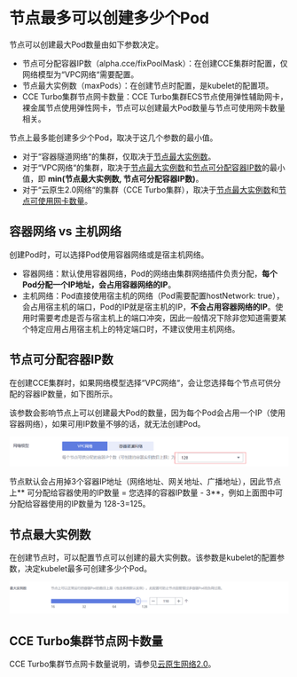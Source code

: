 # 节点最多可以创建多少个Pod<a name="cce_01_0348"></a>

节点可以创建最大Pod数量由如下参数决定。

-   节点可分配容器IP数（alpha.cce/fixPoolMask）：在创建CCE集群时配置，仅网络模型为“VPC网络“需要配置。
-   节点最大实例数（maxPods）：在创建节点时配置，是kubelet的配置项。
-   CCE Turbo集群节点网卡数量：CCE Turbo集群ECS节点使用弹性辅助网卡，裸金属节点使用弹性网卡，节点可以创建最大Pod数量与节点可使用网卡数量相关。

节点上最多能创建多少个Pod，取决于这几个参数的最小值。

-   对于“容器隧道网络“的集群，仅取决于[节点最大实例数](#section16296174054019)。
-   对于“VPC网络“的集群，取决于[节点最大实例数](#section16296174054019)和[节点可分配容器IP数](#section10770192193714)的最小值，即  **min\(节点最大实例数, 节点可分配容器IP数\)**。
-   对于“云原生2.0网络“的集群（CCE Turbo集群），取决于[节点最大实例数](#section16296174054019)和[节点可使用网卡数量](#section491514414286)。

## 容器网络 vs 主机网络<a name="section12428143711548"></a>

创建Pod时，可以选择Pod使用容器网络或是宿主机网络。

-   容器网络：默认使用容器网络，Pod的网络由集群网络插件负责分配，**每个Pod分配一个IP地址，会占用容器网络的IP**。
-   主机网络：Pod直接使用宿主机的网络（Pod需要配置hostNetwork: true），会占用宿主机的端口，Pod的IP就是宿主机的IP，**不会占用容器网络的IP**。使用时需要考虑是否与宿主机上的端口冲突，因此一般情况下除非您知道需要某个特定应用占用宿主机上的特定端口时，不建议使用主机网络。

## 节点可分配容器IP数<a name="section10770192193714"></a>

在创建CCE集群时，如果网络模型选择“VPC网络“，会让您选择每个节点可供分配的容器IP数量，如下图所示。

该参数会影响节点上可以创建最大Pod的数量，因为每个Pod会占用一个IP（使用容器网络），如果可用IP数量不够的话，就无法创建Pod。

![](figures/zh-cn_image_0000001195057213.png)

节点默认会占用掉3个容器IP地址（网络地址、网关地址、广播地址），因此节点上** 可分配给容器使用的IP数量 = 您选择的容器IP数量 - 3**，例如上面图中可分配给容器使用的IP数量为 128-3=125。

## 节点最大实例数<a name="section16296174054019"></a>

在创建节点时，可以配置节点可以创建的最大实例数。该参数是kubelet的配置参数，决定kubelet最多可创建多少个Pod。

![](figures/zh-cn_image_0000001148989534.png)

## CCE Turbo集群节点网卡数量<a name="section491514414286"></a>

CCE Turbo集群节点网卡数量说明，请参见[云原生网络2.0](云原生网络2-0-69.md)。

